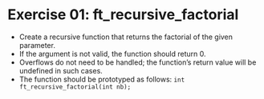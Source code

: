 # Exercise 01: ft_recursive_factorial

- Create a recursive function that returns the factorial of the given parameter.
- If the argument is not valid, the function should return 0.
- Overflows do not need to be handled; the function’s return value will be undefined in such cases.
- The function should be prototyped as follows:
  `int ft_recursive_factorial(int nb);`
